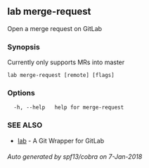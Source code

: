 ## lab merge-request

Open a merge request on GitLab

### Synopsis


Currently only supports MRs into master

```
lab merge-request [remote] [flags]
```

### Options

```
  -h, --help   help for merge-request
```

### SEE ALSO
* [lab](index.md)	 - A Git Wrapper for GitLab

###### Auto generated by spf13/cobra on 7-Jan-2018
